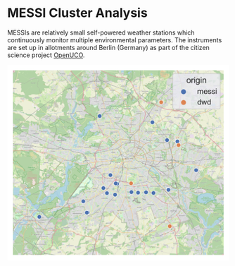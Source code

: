 # MESSI Cluster Analysis

MESSIs are relatively small self-powered weather stations which continuously monitor multiple environmental parameters. The instruments are set up in allotments around Berlin (Germany) as part of the citizen science project [OpenUCO](https://www.geo.fu-berlin.de/met/wexicom/OpenUCO).

![messi locations](figs/locations.png)
